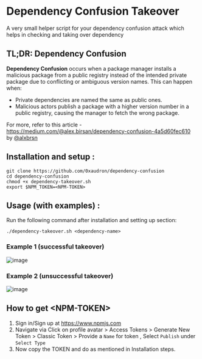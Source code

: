 # Dependency Confusion Takeover
A very small  helper script for your dependency confusion attack which helps in checking and taking over dependency   

## TL;DR: Dependency Confusion

**Dependency Confusion** occurs when a package manager installs a malicious package from a public registry instead of the intended private package due to conflicting or ambiguous version names. This can happen when:

- Private dependencies are named the same as public ones.
- Malicious actors publish a package with a higher version number in a public registry, causing the manager to fetch the wrong package.

For more, refer to this article - https://medium.com/@alex.birsan/dependency-confusion-4a5d60fec610 by [@alxbrsn](https://x.com/alxbrsn)

## Installation and setup :
```
git clone https://github.com/0xaudron/dependency-confusion 
cd dependency-confusion 
chmod +x dependency-takeover.sh
export $NPM_TOKEN=<NPM-TOKEN> 
```

## Usage (with examples) :
Run the following command after installation and setting up section:
```
./dependency-takeover.sh <dependency-name>
```
### Example 1 (successful takeover)
![image](https://github.com/user-attachments/assets/81c0d6cd-d4c2-46a3-af4f-6e628e408090)

### Example 2 (unsuccessful takeover)
![image](https://github.com/user-attachments/assets/9cc095ce-882c-4a5e-a3a7-2ae633d45652)





## How to get \<NPM-TOKEN\> 
1. Sign in/Sign up at https://www.npmjs.com
2. Navigate via Click on profile avatar > Access Tokens > Generate New Token > Classic Token > Provide a `Name` for token , Select `Publish` under `Select Type`
3. Now copy the TOKEN and do as mentioned in Installation steps.
